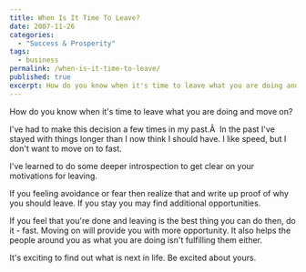 ```yaml
---
title: When Is It Time To Leave?
date: 2007-11-26
categories:
  - "Success & Prosperity"
tags:
  - business
permalink: /when-is-it-time-to-leave/
published: true
excerpt: How do you know when it's time to leave what you are doing and move on?
---
```

How do you know when it's time to leave what you are doing and move on?

I've had to make this decision a few times in my past.Â  In the past I've stayed with things longer than I now think I should have. I like speed, but I don't want to move on to fast.

I've learned to do some deeper introspection to get clear on your motivations for leaving.

If you feeling avoidance or fear then realize that and write up proof of why you should leave. If you stay you may find additional opportunities.

If you feel that you're done and leaving is the best thing you can do then, do it - fast. Moving on will provide you with more opportunity. It also helps the people around you as what you are doing isn't fulfilling them either.

It's exciting to find out what is next in life. Be excited about yours.